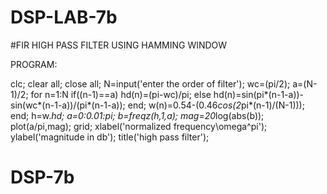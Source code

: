 # DSP-LAB-7b

#FIR   HIGH  PASS  FILTER USING  HAMMING  WINDOW

PROGRAM:

 clc; 
clear all; 
close all; 
N=input('enter the order of filter'); 
wc=(pi/2); 
a=(N-1)/2; 
for n=1:N 
if((n-1)==a) 
hd(n)=(pi-wc)/pi; 
else 
hd(n)=sin(pi*(n-1-a))-sin(wc*(n-1-a))/(pi*(n-1-a)); 
end; 
w(n)=0.54-(0.46*cos(2*pi*(n-1)/(N-1))); 
end; 
h=w.*hd; 
a=0:0.01:pi; 
b=freqz(h,1,a); 
mag=20*log(abs(b)); 
plot(a/pi,mag); 
grid; 
xlabel('normalized frequency\omega^pi'); 
ylabel('magnitude in db'); 
title('high pass filter');
# DSP-7b
